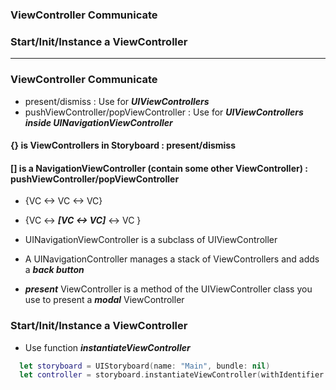 ### ViewController Communicate
### Start/Init/Instance a ViewController
----------------------

### ViewController Communicate
  - present/dismiss : Use for ***UIViewControllers***
  - pushViewController/popViewController : Use for ***UIViewControllers inside UINavigationViewController***
  
#### {} is ViewControllers in Storyboard : present/dismiss
#### [] is a NavigationViewController (contain some other ViewController) : pushViewController/popViewController

  - {VC <-> VC <-> VC}
  - {VC <-> ***[VC <-> VC]*** <-> VC }
  - UINavigationViewController is a subclass of UIViewController
  
  - A UINavigationController manages a stack of ViewControllers and adds a ***back button***
  - ***present*** ViewController is a method of the UIViewController class you use to present a ***modal*** ViewController
  
  
### Start/Init/Instance a ViewController
 - Use function ***instantiateViewController***

```swift
  let storyboard = UIStoryboard(name: "Main", bundle: nil)
  let controller = storyboard.instantiateViewController(withIdentifier: "VC_ID") as! UIViewController
```

  

